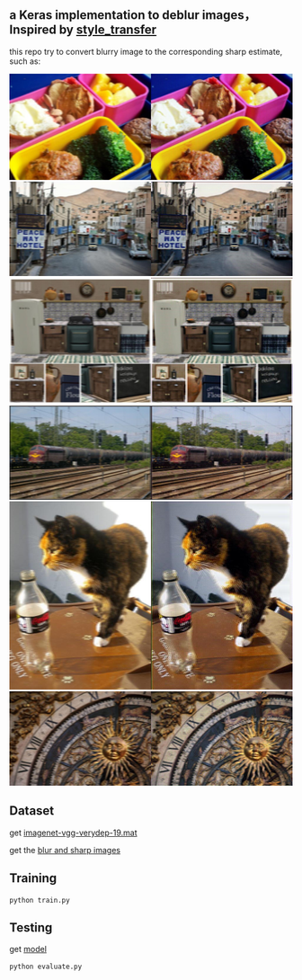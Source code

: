 ## a Keras implementation to deblur images，Inspired by [style_transfer](https://github.com/lengstrom/fast-style-transfer)

this repo try to convert blurry image to the corresponding sharp estimate, such as:
<p align = 'center'>
<img src = 'result/COCO_train2014_000000000009.jpg'>
<img src = 'result/COCO_train2014_000000000094.jpg'>
<img src = 'result/COCO_train2014_000000000138.jpg'>
<img src = 'result/COCO_train2014_000000001122.jpg'>
<img src = 'result/COCO_train2014_000000002471.jpg'>
<img src = 'result/COCO_train2014_000000006464.jpg'>
</p>


## Dataset
get [imagenet-vgg-verydep-19.mat](https://pan.baidu.com/s/13PMasGCw6LDoa3r64oVIGQ)

get the [blur and sharp images](https://pan.baidu.com/s/1xGfIhglsZ_pAW-ZF5Q5L5g) 

## Training
    python train.py

## Testing
get [model](https://pan.baidu.com/s/1mBrHo5qXbP17cF_43-huug)

    python evaluate.py
